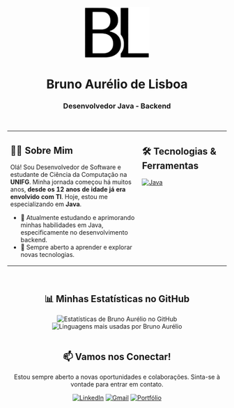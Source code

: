 <div align="center">
  <a href="https://github.com/brunoaureliodelisboa/brunoaureliodelisboa/" target="_blank">
    <img src="https://raw.githubusercontent.com/brunoaureliodelisboa/brunoaureliodelisboa/main/LOGO.png" alt="Logo Pessoal de Bruno Aurélio de Lisboa" width="150">
  </a>
  <h1>
    <b>Bruno Aurélio de Lisboa</b>
  </h1>
  <h3>
    Desenvolvedor Java - Backend
  </h3>
</div>

<br>

<table>
  <tr>
    <td valign="top" width="60%">
      <h2>👨‍💻 Sobre Mim</h2>
      <p>
        Olá! Sou Desenvolvedor de Software e estudante de Ciência da Computação na <strong>UNIFG</strong>. Minha jornada começou há muitos anos, <strong>desde os 12 anos de idade já era envolvido com TI</strong>. Hoje, estou me especializando em <strong>Java</strong>.
      </p>
      <ul>
        <li>🔭 Atualmente estudando e aprimorando minhas habilidades em Java, especificamente no desenvolvimento backend.</li>
        <li>🌱 Sempre aberto a aprender e explorar novas tecnologias.</li>
      </ul>
    </td>
    <td valign="top" width="40%">
      <h2>🛠️ Tecnologias & Ferramentas</h2>
      <p align="left">
        <a href="https://www.oracle.com/java/" target="_blank"><img src="https://img.shields.io/badge/Java-007396?style=for-the-badge&logo=java&logoColor=white" alt="Java"></a>
      </p>
    </td>  
  </tr>
</table>

<br>

<div align="center">
  <h2>📊 Minhas Estatísticas no GitHub</h2>
  <img src="https://github-readme-stats.vercel.app/api?username=brunoaureliodelisboa&show_icons=true&theme=github_dark&include_all_commits=true&count_private=true&hide_border=true&locale=pt-br" alt="Estatísticas de Bruno Aurélio no GitHub" width="49%"/>
  <img src="https://github-readme-stats.vercel.app/api/top-langs/?username=brunoaureliodelisboa&layout=compact&langs_count=8&theme=github_dark&hide_border=true&locale=pt-br" alt="Linguagens mais usadas por Bruno Aurélio"/>
</div>

<br>

<div align="center">
  <h2>📫 Vamos nos Conectar!</h2>
  <p>Estou sempre aberto a novas oportunidades e colaborações. Sinta-se à vontade para entrar em contato.</p>
  <a href="https://www.linkedin.com/in/bruno-aurelio-de-lisboa/" target="_blank"><img src="https://img.shields.io/badge/LinkedIn-0077B5?style=for-the-badge&logo=linkedin&logoColor=white" alt="LinkedIn"></a>
  <a href="mailto:brunoaureliolisboa@gmail.com" target="_blank"><img src="https://img.shields.io/badge/Gmail-D14836?style=for-the-badge&logo=gmail&logoColor=white" alt="Gmail"></a>
  <a href="https://brunoaureliodelisboa.github.io/" target="_blank"><img src="https://img.shields.io/badge/Meu%20Portfólio-333333?style=for-the-badge&logo=react&logoColor=61DAFB" alt="Portfólio"></a>
</div>
